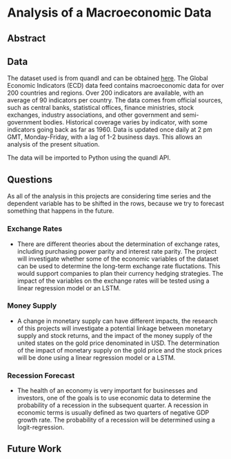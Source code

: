 # Analysis of a Macroeconomic Data
## Abstract

## Data
The dataset used is from quandl and can be obtained [here](https://www.quandl.com/databases/ECD/data). The Global Economic Indicators (ECD) data feed contains macroeconomic data for over 200 countries and regions. Over 200 indicators are available, with an average of 90 indicators per country. The data comes from official sources, such as central banks, statistical offices, finance ministries, stock exchanges, industry associations, and other government and semi-government bodies. Historical coverage varies by indicator, with some indicators going back as far as 1960.
Data is updated once daily at 2 pm GMT, Monday-Friday, with a lag of 1-2 business days. This allows an analysis of the present situation.

The data will be imported to Python using the quandl API.

## Questions
As all of the analysis in this projects are considering time series and the dependent variable has to be shifted in the rows, because we try to forecast something that happens in the future.

### Exchange Rates
* There are different theories about the determination of exchange rates, including purchasing power parity and interest rate parity. The project will investigate whether some of the economic variables of the dataset can be used to determine the long-term exchange rate fluctations. This would support companies to plan their currency hedging strategies. The impact of the variables on the exchange rates will be tested using a linear regression model or an LSTM.

### Money Supply
* A change in monetary supply can have different impacts, the research of this projects will investigate a potential linkage between monetary supply and stock returns, and the impact of the money supply of the united states on the gold price denominated in USD. The determination of the impact of monetary supply on the gold price and the stock prices will be done using a linear regression model or a LSTM.

### Recession Forecast
* The health of an economy is very important for businesses and investors, one of the goals is to use economic data to determine the probability of a recession in the subsequent quarter. A recession in economic terms is usually defined as two quarters of negative GDP growth rate. The probability of a recession will be determined using a logit-regression.

## Future Work

